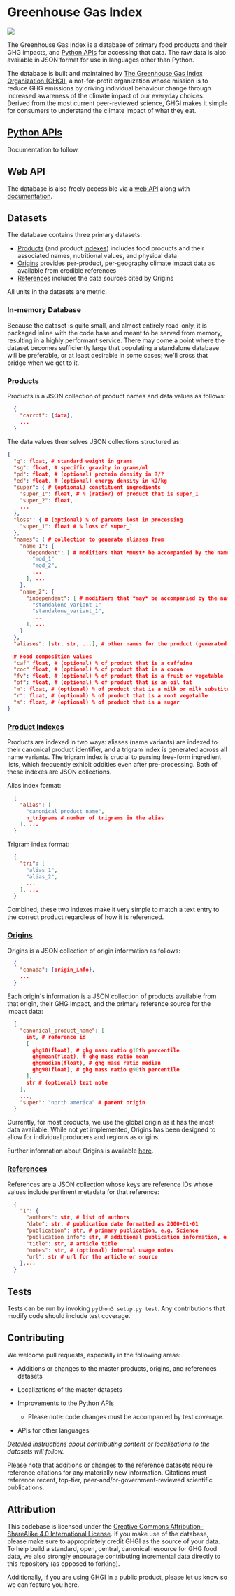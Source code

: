 # Greenhouse Gas Index

[![](https://img.shields.io/badge/license-CC--BY--SA%204.0-blue)](https://creativecommons.org/licenses/by-sa/4.0/)

The Greenhouse Gas Index is a database of primary food products and their GHG impacts, and [Python APIs](#python-apis) for accessing that data. The raw data is also available in JSON format for use in languages other than Python.

The database is built and maintained by [The Greenhouse Gas Index Organization (GHGI)](https://ghgi.org), a not-for-profit organization whose mission is to reduce GHG emissions by driving individual behaviour change through increased awareness of the climate impact of our everyday choices. Derived from the most current peer-reviewed science, GHGI makes it simple for consumers to understand the climate impact of what they eat.

## [Python APIs](#python-apis)

Documentation to follow.

## Web API

The database is also freely accessible via a [web API](https://api.ghgi.org) along with [documentation](https://ghgi.org/api/docs).

## Datasets

The database contains three primary datasets:

* [Products](#products) (and product [indexes](#product-indexes)) includes food products and their associated names, nutritional values, and physical data
* [Origins](#origins) provides per-product, per-geography climate impact data as available from credible references
* [References](#references) includes the data sources cited by Origins

All units in the datasets are metric.

### In-memory Database

Because the dataset is quite small, and almost entirely read-only, it is packaged inline with the code base and meant to be served from memory, resulting in a highly performant service. There may come a point where the dataset becomes sufficiently large that populating a standalone database will be preferable, or at least desirable in some cases; we'll cross that bridge when we get to it.

### [Products](#products)

Products is a JSON collection of product names and data values as follows:

```json
  {
    "carrot": {data},
    ...
  }
```

The data values themselves JSON collections structured as:

```json
{
  "g": float, # standard weight in grams
  "sg": float, # specific gravity in grams/ml
  "pd": float, # (optional) protein density in ?/?
  "ed": float, # (optional) energy density in kJ/kg
  "super": { # (optional) constituent ingredients
    "super_1": float, # % (ratio?) of product that is super_1
    "super_2": float,
    ...
  },
  "loss": { # (optional) % of parents lost in processing
    "super_1": float # % loss of super_1
  },
  "names": { # collection to generate aliases from
    "name_1": { 
      "dependent": [ # modifiers that *must* be accompanied by the name
        "mod_1"
        "mod_2",
        ...
      ], ...
    },
    "name_2": {
      "independent": [ # modifiers that *may* be accompanied by the name
        "standalone_variant_1"
        "standalone_variant_1",
        ...
      ], ...
    }
  },
  "aliases": [str, str, ...], # other names for the product (generated from the `names` struct)

  # Food composition values
  "caf" float, # (optional) % of product that is a caffeine
  "coc" float, # (optional) % of product that is a cocoa
  "fv": float, # (optional) % of product that is a fruit or vegetable
  "of": float, # (optional) % of product that is an oil fat
  "m": float, # (optional) % of product that is a milk or milk substitute
  "r": float, # (optional) % of product that is a root vegetable
  "s": float, # (optional) % of product that is a sugar
}
```

### [Product Indexes](#product-indexes)

Products are indexed in two ways: aliases (name variants) are indexed to their canonical product identifier, and a trigram index is generated across all name variants. The trigram index is crucial to parsing free-form ingredient lists, which frequently exhibit oddities even after pre-processing. Both of these indexes are JSON collections.

Alias index format:

```json
  {
    "alias": [
      "canonical product name", 
      n_trigrams # number of trigrams in the alias
    ], ...
  }
```

Trigram index format:

```json
  {
    "tri": [
      "alias_1",
      "alias_2",
      ...
    ], ...
  }
```

Combined, these two indexes make it very simple to match a text entry to the correct product regardless of how it is referenced.

### [Origins](#origins)

Origins is a JSON collection of origin information as follows:

```json
  {
    "canada": {origin_info},
    ...
  }    
```

Each origin's information is a JSON collection of products available from that origin, their GHG impact, and the primary reference source for the impact data:

```json
  {
    "canonical_product_name": [
      int, # reference id
      [
        ghg10(float), # ghg mass ratio @10th percentile
        ghgmean(float), # ghg mass ratio mean
        ghgmedian(float), # ghg mass ratio median
        ghg90(float), # ghg mass ratio @90th percentile
      ],
      str # (optional) text note
    ],
    ...,
    "super": "north america" # parent origin 
  }

```

Currently, for most products, we use the global origin as it has the most data available. While not yet implemented, Origins has been designed to allow for individual producers and regions as origins.

Further information about Origins is available [here](ghgi/datasets/master/origins).

### [References](#references)

References are a JSON collection whose keys are reference IDs whose values include pertinent metadata for that reference:

```json
  {
    "1": {
      "authors": str, # list of authors
      "date": str, # publication date formatted as 2000-01-01
      "publication": str, # primary publication, e.g. Science
      "publication_info": str, # additional publication information, e.g. Volume, Issue, and page references
      "title": str, # article title
      "notes": str, # (optional) internal usage notes
      "url": str # url for the article or source
    },...
  }
```

## Tests

Tests can be run by invoking `python3 setup.py test`. Any contributions that modify code should include test coverage.

## Contributing

We welcome pull requests, especially in the following areas:

* Additions or changes to the master products, origins, and references datasets
* Localizations of the master datasets
* Improvements to the Python APIs

  * Please note: code changes must be accompanied by test coverage.
  
* APIs for other languages

_Detailed instructions about contributing content or localizations to the datasets will follow._

Please note that additions or changes to the reference datasets require reference citations for any materially new information. Citations must reference recent, top-tier, peer-and/or-government-reviewed scientific publications.

## Attribution

This codebase is licensed under the [Creative Commons Attribution-ShareAlike 4.0 International License](https://creativecommons.org/licenses/by-sa/4.0/). If you make use of the database, please make sure to appropriately credit GHGI as the source of your data. To help build a standard, open, central, canonical resource for GHG food data, we also strongly encourage contributing incremental data directly to this repository (as opposed to forking).

Additionally, if you are using GHGI in a public product, please let us know so we can feature you here.

